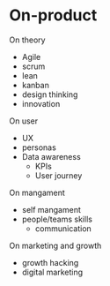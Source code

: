 # On-product
On theory
- Agile
- scrum
- lean
- kanban
- design thinking 
- innovation

On user
- UX
- personas
- Data awareness
  - KPIs
  - User journey


On mangament 
- self mangament
- people/teams skills
  - communication


On marketing and growth 
- growth hacking
- digital marketing

